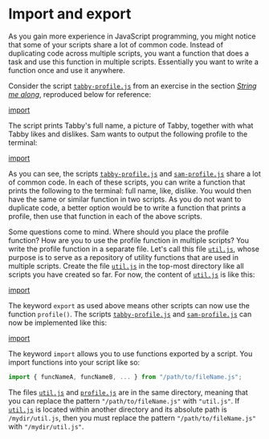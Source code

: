 # Import and export

As you gain more experience in JavaScript programming, you might notice that
some of your scripts share a lot of common code. Instead of duplicating code
across multiple scripts, you want a function that does a task and use this
function in multiple scripts. Essentially you want to write a function once and
use it anywhere.

Consider the script [`tabby-profile.js`](../data/code/tabby-profile.js) from an
exercise in the section [_String me along_](../data/string.md), reproduced below
for reference:

[import](../data/code/tabby-profile.js)

The script prints Tabby's full name, a picture of Tabby, together with what
Tabby likes and dislikes. Sam wants to output the following profile to the
terminal:

[import](code/sam-profile.js)

As you can see, the scripts [`tabby-profile.js`](../data/code/tabby-profile.js)
and [`sam-profile.js`](code/sam-profile.js) share a lot of common code. In each
of these scripts, you can write a function that prints the following to the
terminal: full name, like, dislike. You would then have the same or similar
function in two scripts. As you do not want to duplicate code, a better option
would be to write a function that prints a profile, then use that function in
each of the above scripts.

Some questions come to mind. Where should you place the profile function? How
are you to use the profile function in multiple scripts? You write the profile
function in a separate file. Let's call this file [`util.js`](code/util.js),
whose purpose is to serve as a repository of utility functions that are used in
multiple scripts. Create the file [`util.js`](code/util.js) in the top-most
directory like all scripts you have created so far. For now, the content of
[`util.js`](code/util.js) is like this:

[import](code/util.js)

The keyword `export` as used above means other scripts can now use the function
`profile()`. The scripts [`tabby-profile.js`](../data/code/tabby-profile.js) and
[`sam-profile.js`](code/sam-profile.js) can now be implemented like this:

[import](code/profile.js)

The keyword `import` allows you to use functions exported by a script. You
import functions into your script like so:

```js
import { funcNameA, funcNameB, ... } from "/path/to/fileName.js";
```

The files [`util.js`](code/util.js) and [`profile.js`](code/profile.js) are in
the same directory, meaning that you can replace the pattern
`"/path/to/fileName.js"` with `"util.js"`. If [`util.js`](code/util.js) is
located within another directory and its absolute path is `/mydir/util.js`, then
you must replace the pattern `"/path/to/fileName.js"` with `"/mydir/util.js"`.

